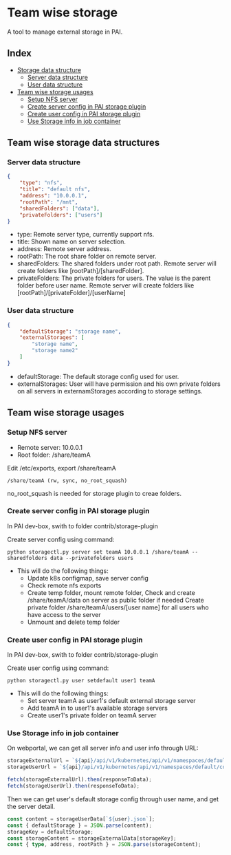 # Team wise storage

A tool to manage external storage in PAI.

## Index
- [ Storage data structure ](#Data_structure)
    - [ Server data structure ](#Server_data)
    - [ User data structure ](#User_data)
- [ Team wise storage usages ](#Usages)
    - [ Setup NFS server ](#Usages_nfs)
    - [ Create server config in PAI storage plugin ](#Usages_server)
    - [ Create user config in PAI storage plugin ](#Usages_user)
    - [ Use Storage info in job container ](#Usages_job)


## Team wise storage data structures <a name="Data_structure"></a>

### Server data structure <a name="Server_data"></a>
```json
{
	"type": "nfs",
	"title": "default nfs",
	"address": "10.0.0.1",
	"rootPath": "/mnt",
	"sharedFolders": ["data"],
	"privateFolders": ["users"]
}
```

- type: Remote server type, currently support nfs.
- title: Shown name on server selection.
- address: Remote server address.
- rootPath: The root share folder on remote server.
- sharedFolders: The shared folders under root path. Remote server will create folders like [rootPath]/[sharedFolder].
- privateFolders: The private folders for users. The value is the parent folder before user name. Remote server will create folders like [rootPath]/[privateFolder]/[userName]


### User data structure <a name="User_data"></a>
```json
{
	"defaultStorage": "storage name",
	"externalStorages": [
		"storage name",
		"storage name2"
	]
}
```

- defaultStorage: The default storage config used for user.
- externalStorages: User will have permission and his own private folders on all servers in externamStorages according to storage settings.


## Team wise storage usages <a name="Usages"></a>

### Setup NFS server <a name="Usages_nfs"></a>
- Remote server: 10.0.0.1
- Root folder: /share/teamA

Edit /etc/exports, export /share/teamA 
```
/share/teamA (rw, sync, no_root_squash) 
```
no_root_squash is needed for storage plugin to creae folders.


### Create server config in PAI storage plugin <a name="Usages_server"></a>  
In PAI dev-box, swith to folder contrib/storage-plugin

Create server config using command:
```
python storagectl.py server set teamA 10.0.0.1 /share/teamA --sharedfolders data --privatefolders users
```

- This will do the following things:
	- Update k8s configmap, save server config
	- Check remote nfs exports
	- Create temp folder, mount remote folder, 
		Check and create /share/teamA/data on server as public folder if needed
		Create private folder /share/teamA/users/[user name] for all users who have access to the server
	- Unmount and delete temp folder
   

### Create user config in PAI storage plugin <a name="Usages_user"></a>
In PAI dev-box, swith to folder contrib/storage-plugin

Create user config using command:
```
python storagectl.py user setdefault user1 teamA
```

- This will do the following things:
	- Set server teamA as user1's default external storage server
	- Add teamA in to user1's available storage servers
	- Create user1's private folder on teamA server


### Use Storage info in job container <a name="Usages_job"></a>
On webportal, we can get all server info and user info through URL:
```TypeScript
storageExternalUrl = `${api}/api/v1/kubernetes/api/v1/namespaces/default/configmaps/storage-external`;
storageUserUrl = `${api}/api/v1/kubernetes/api/v1/namespaces/default/configmaps/storage-user`;

fetch(storageExternalUrl).then(responseToData);
fetch(storageUserUrl).then(responseToData);
```

Then we can get user's default storage config through user name, and get the server detail.
```TypeScript
const content = storageUserData[`${user}.json`];
const { defaultStorage } = JSON.parse(content);
storageKey = defaultStorage;
const storageContent = storageExternalData[storageKey];
const { type, address, rootPath } = JSON.parse(storageContent);
```
